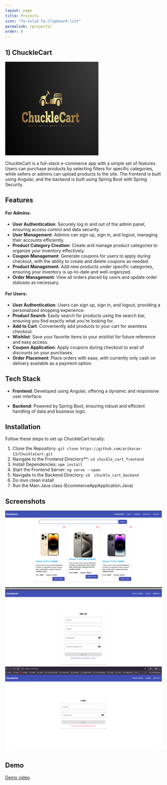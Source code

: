 ```yaml
---
layout: page
title: Projects
icon: "fa-solid fa-clipboard-list"
permalink: /projects/
order: 6
---
```


## 1) ChuckleCart

<p >
  <img src="assets/images/projects/chucklecart/logo.png" height="300" width="300"/>
</p>

ChuckleCart is a full-stack e-commerce app with a simple set of features. Users can purchase products by selecting filters for specific categories, while sellers or admins can upload products to the site. The frontend is built using Angular, and the backend is built using Spring Boot with Spring Security.

## Features

#### For Admins:

- **User Authentication**: Securely log in and out of the admin panel, ensuring access control and data security.
- **User Management**: Admins can sign up, sign in, and logout, managing their accounts efficiently.
- **Product Category Creation**: Create and manage product categories to organize your inventory effectively.
- **Coupon Management**: Generate coupons for users to apply during checkout, with the ability to create and delete coupons as needed.
- **Product Management**: Add new products under specific categories, ensuring your inventory is up-to-date and well-organized.
- **Order Management**: View all orders placed by users and update order statuses as necessary.

#### For Users:

- **User Authentication**: Users can sign up, sign in, and logout, providing a personalized shopping experience.
- **Product Search**: Easily search for products using the search bar, ensuring you find exactly what you're looking for.
- **Add to Cart**: Conveniently add products to your cart for seamless checkout.
- **Wishlist**: Save your favorite items to your wishlist for future reference and easy access.
- **Coupon Application**: Apply coupons during checkout to avail of discounts on your purchases.
- **Order Placement**: Place orders with ease, with currently only cash on delivery available as a payment option.

## Tech Stack

- **Frontend**: Developed using Angular, offering a dynamic and responsive user interface.

- **Backend**: Powered by Spring Boot, ensuring robust and efficient handling of data and business logic.


## Installation

Follow these steps to set up ChuckleCart locally:

1. Clone the Repository: `git clone https://github.com/arikaran-13/ChuckleCart.git`
2. Navigate to the Frontend Directory**: `cd chuckle_cart_frontend`
3. Install Dependencies: `npm install`
4. Start the Frontend Server: `ng serve --open`
5. Navigate to the Backend Directory: `cd  chuckle_cart_backend`
6. Do mvn clean install
7. Run the Main Java class (EcommerceAppApplication.Java)

## Screenshots

<img src="assets/images/projects/chucklecart/1.png"/>
<!-- <img src="assets/images/projects/chucklecart/6.png"/> -->
<!-- <img src="assets/images/projects/chucklecart/4.png"/> -->
<img src="assets/images/projects/chucklecart/2.png"/>
<img src="assets/images/projects/chucklecart/3.png"/>
<!-- <img src="assets/images/projects/chucklecart/5.png"/> -->

## Demo

<a href="https://github.com/arikaran-13/ChuckleCart?tab=readme-ov-file#demo">
Demo video </a>